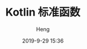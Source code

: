 ---
layout:     post
title:      "Kotlin 标准函数"
date:       2019-9-29 15:36
author:     "Heng"
header-img: "img/弗雷尔卓德2.jpg"
catalog: true
tags:
    - Kotlin
---